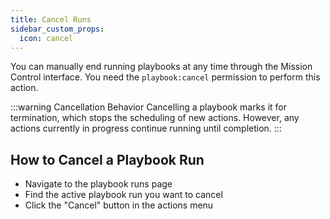 ```yaml
---
title: Cancel Runs
sidebar_custom_props:
  icon: cancel
---
```


You can manually end running playbooks at any time through the Mission Control interface.
You need the `playbook:cancel` permission to perform this action.

:::warning Cancellation Behavior
Cancelling a playbook marks it for termination, which stops the scheduling of new actions. However, any actions currently in progress continue running until completion.
:::

## How to Cancel a Playbook Run

- Navigate to the playbook runs page
- Find the active playbook run you want to cancel
- Click the "Cancel" button in the actions menu
